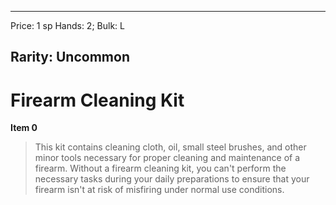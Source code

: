 
---
Price: 1 sp
Hands: 2;
Bulk: L

Rarity: Uncommon
---

# Firearm Cleaning Kit

**Item 0**

> This kit contains cleaning cloth, oil, small steel brushes, and other minor tools necessary for proper cleaning and maintenance of a firearm. Without a firearm cleaning kit, you can't perform the necessary tasks during your daily preparations to ensure that your firearm isn't at risk of misfiring under normal use conditions.
